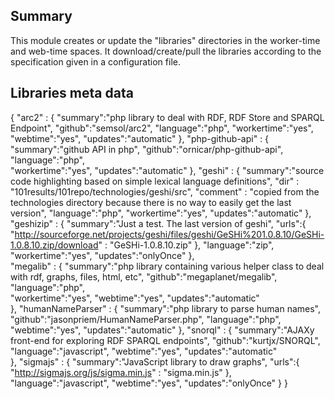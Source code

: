 Summary
-------
This module creates or update the "libraries" directories in the worker-time and web-time spaces.
It download/create/pull the libraries according to the specification given in a
configuration file.

Libraries meta data
-------------------

{
  "arc2" : {
      "summary":"php library to deal with RDF, RDF Store and SPARQL Endpoint",
      "github":"semsol/arc2",
      "language":"php",
      "workertime":"yes",
      "webtime":"yes",
      "updates":"automatic"
    },
  "php-github-api" : {
      "summary":"github API in php", 
      "github":"ornicar/php-github-api",
      "language":"php",      
      "workertime":"yes",
      "updates":"automatic"
    },
  "geshi" : {
      "summary":"source code highlighting based on simple lexical language definitions",
      "dir" : "101results/101repo/technologies/geshi/src",
      "comment" : "copied from the technologies directory because there is no way to easily get the last version", 
      "language":"php",
      "workertime":"yes",
      "updates":"automatic"
    },
  "geshizip" : {
      "summary":"Just a test. The last version of geshi",
      "urls":{
        "http://sourceforge.net/projects/geshi/files/geshi/GeSHi%201.0.8.10/GeSHi-1.0.8.10.zip/download" : "GeSHi-1.0.8.10.zip"
        },
      "language":"zip",
      "workertime":"yes",
      "updates":"onlyOnce"
    },    
  "megalib" : { 
      "summary":"php library containing various helper class to deal with rdf, graphs, files, html, etc",
      "github":"megaplanet/megalib",
      "language":"php",      
      "workertime":"yes",
      "webtime":"yes",
      "updates":"automatic"      
    },
  "humanNameParser" : {
      "summary":"php library to parse human names",
      "github":"jasonpriem/HumanNameParser.php",
      "language":"php",
      "webtime":"yes",
      "updates":"automatic"
    },
  "snorql" : {
      "summary":"AJAXy front-end for exploring RDF SPARQL endpoints",
      "github":"kurtjx/SNORQL",
      "language":"javascript",
      "webtime":"yes",
      "updates":"automatic"      
    },
  "sigmajs" : {
      "summary":"JavaScript library to draw graphs",
      "urls":{
        "http://sigmajs.org/js/sigma.min.js" : "sigma.min.js" 
      },
      "language":"javascript",
      "webtime":"yes",
      "updates":"onlyOnce"
    }
}
